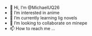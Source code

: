 - 👋 Hi, I’m @MichaelUQ26
- 👀 I’m interested in anime
- 🌱 I’m currently learning lig novels
- 💞️ I’m looking to collaborate on minepe
- 📫 How to reach me ...

<!---
MichaelUQ26/MichaelUQ26 is a ✨ special ✨ repository because its `README.md` (this file) appears on your GitHub profile.
You can click the Preview link to take a look at your changes.
--->
